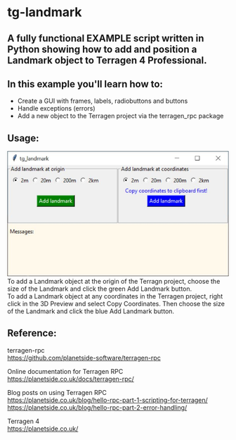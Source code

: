 # tg-landmark

## A fully functional EXAMPLE script written in Python showing how to add and position a Landmark object to Terragen 4 Professional.

## In this example you'll learn how to: 
* Create a GUI with frames, labels, radiobuttons and buttons
* Handle exceptions (errors)
* Add a new object to the Terragen project via the terragen_rpc package

## Usage:
![tg_landmark GUI](/images/tg_landmark_GUI.JPG) <br />
To add a Landmark object at the origin of the Terragn project, choose the size of the Landmark and click the green Add Landmark button. <br />
To add a Landmark object at any coordinates in the Terragen project, right click in the 3D Preview and select Copy Coordinates. Then choose the size of the Landmark and click the blue Add Landmark button.

## Reference:
terragen-rpc <br />
https://github.com/planetside-software/terragen-rpc

Online documentation for Terragen RPC <br />
https://planetside.co.uk/docs/terragen-rpc/

Blog posts on using Terragen RPC <br />
https://planetside.co.uk/blog/hello-rpc-part-1-scripting-for-terragen/ <br />
https://planetside.co.uk/blog/hello-rpc-part-2-error-handling/

Terragen 4 <br />
https://planetside.co.uk/
